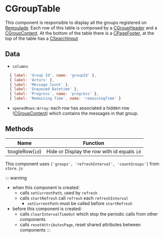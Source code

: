 # CGroupTable <Badge text="Group Table"/>

This component is responsible to display all the groups registered on [Remoulade](https://github.com/wiremind/remoulade). 
Each row of this table is composed by a [CGroupHeader](/super-bowl/components/CGroupHeader) and a [CGroupContent](/super-bowl/components/CGroupContent).
At the bottom of the table there is a [CPageFooter](/super-bowl/components/CPageFooter), at the top of the table has a [CSearchInput](/super-bowl/components/CSearchInput)

## Data
- ``columns``
``` js
  { label: 'Group Id', name: 'groupId' },
  { label: 'Actors' },
  { label: 'Message Count' },
  { label: 'Enqueued Datetime' },
  { label: 'Progress', name: 'progress' },
  { label: 'Remaining Time', name: 'remainingTime' }
```
- ``openedRows:Array``: each row has associated a hidden row ([CGroupContent](/super-bowl/components/CGroupContent)) which contains the messages in that group.

## Methods
| Name          | Function        |
| ------------- |:-------------:|
| toogleRow(``id``) | Hide or Display the row with id equals ``id``|

This component uses ``['groups', 'refreshInterval', 'countGroups']`` from ``store.js``

::: warning
   - when this component is created: 
      - calls ``setCurrentPath``, used by ``refresh``
      - calls ``startRefresh`` call ``refresh`` each ``refreshInterval``
         - ``setCurrentPath`` must be called before ``startRefresh``
   - before this component is created:
      - calls ``clearIntervalTimeOut`` which stop the periodic calls from other components
      - calls ``resetAttributesPage``, reset shared attributes between components
:::
